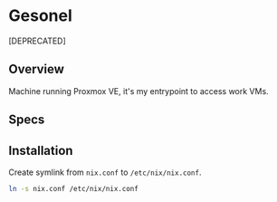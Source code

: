 # Gesonel

[DEPRECATED]

## Overview

Machine running Proxmox VE, it's my entrypoint to access work VMs.

## Specs

## Installation

Create symlink from `nix.conf` to `/etc/nix/nix.conf`.

```bash
ln -s nix.conf /etc/nix/nix.conf
```
